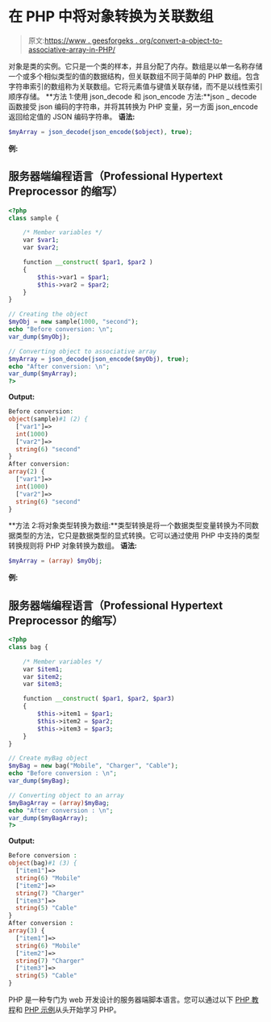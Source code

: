 # 在 PHP 中将对象转换为关联数组

> 原文:[https://www . geesforgeks . org/convert-a-object-to-associative-array-in-PHP/](https://www.geeksforgeeks.org/convert-an-object-to-associative-array-in-php/)

对象是类的实例。它只是一个类的样本，并且分配了内存。数组是以单一名称存储一个或多个相似类型的值的数据结构，但关联数组不同于简单的 PHP 数组。包含字符串索引的数组称为关联数组。它将元素值与键值关联存储，而不是以线性索引顺序存储。
**方法 1:使用 json_decode 和 json_encode 方法:**json _ decode 函数接受 json 编码的字符串，并将其转换为 PHP 变量，另一方面 json_encode 返回给定值的 JSON 编码字符串。
**语法:**

```php
$myArray = json_decode(json_encode($object), true);
```

**例:**

## 服务器端编程语言（Professional Hypertext Preprocessor 的缩写）

```php
<?php
class sample {

    /* Member variables */
    var $var1;
    var $var2;

    function __construct( $par1, $par2 ) 
    {
        $this->var1 = $par1;
        $this->var2 = $par2;
    }
}

// Creating the object
$myObj = new sample(1000, "second");
echo "Before conversion: \n";
var_dump($myObj);

// Converting object to associative array
$myArray = json_decode(json_encode($myObj), true);
echo "After conversion: \n";
var_dump($myArray);
?>
```

**Output:** 

```php
Before conversion: 
object(sample)#1 (2) {
  ["var1"]=>
  int(1000)
  ["var2"]=>
  string(6) "second"
}
After conversion: 
array(2) {
  ["var1"]=>
  int(1000)
  ["var2"]=>
  string(6) "second"
}
```

**方法 2:将对象类型转换为数组:**类型转换是将一个数据类型变量转换为不同数据类型的方法，它只是数据类型的显式转换。它可以通过使用 PHP 中支持的类型转换规则将 PHP 对象转换为数组。
**语法:**

```php
$myArray = (array) $myObj;
```

**例:**

## 服务器端编程语言（Professional Hypertext Preprocessor 的缩写）

```php
<?php
class bag {

    /* Member variables */
    var $item1;
    var $item2;
    var $item3;

    function __construct( $par1, $par2, $par3) 
    {
        $this->item1 = $par1;
        $this->item2 = $par2;
        $this->item3 = $par3;
    }
}

// Create myBag object
$myBag = new bag("Mobile", "Charger", "Cable");
echo "Before conversion : \n";
var_dump($myBag);

// Converting object to an array
$myBagArray = (array)$myBag;
echo "After conversion : \n";
var_dump($myBagArray);
?>
```

**Output:** 

```php
Before conversion : 
object(bag)#1 (3) {
  ["item1"]=>
  string(6) "Mobile"
  ["item2"]=>
  string(7) "Charger"
  ["item3"]=>
  string(5) "Cable"
}
After conversion : 
array(3) {
  ["item1"]=>
  string(6) "Mobile"
  ["item2"]=>
  string(7) "Charger"
  ["item3"]=>
  string(5) "Cable"
}
```

PHP 是一种专门为 web 开发设计的服务器端脚本语言。您可以通过以下 [PHP 教程](https://www.geeksforgeeks.org/php-tutorials/)和 [PHP 示例](https://www.geeksforgeeks.org/php-examples/)从头开始学习 PHP。